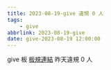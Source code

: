 ```yaml
---
title: 2023-08-19-give 違規 0 人
tags:
    - give
abbrlink: 2023-08-19-give
date: give-2023-08-19 12:00:00
---
```

give 板 [板規連結](https://www.ptt.cc/bbs/give/M.1612495900.A.C32.html)
昨天違規 0 人
